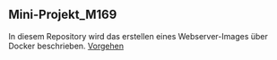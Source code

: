 ## Mini-Projekt_M169
In diesem Repository wird das erstellen eines Webserver-Images über Docker beschrieben.
[Vorgehen](Code.md)

